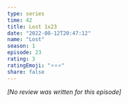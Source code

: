 ```yaml
---
type: series
time: 42
title: Lost 1x23
date: "2022-08-12T20:47:12"
name: "Lost"
season: 1
episode: 23
rating: 3
ratingEmoji: "⭐️⭐️⭐️"
share: false
---
```


*[No review was written for this episode]*